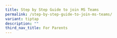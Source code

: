 ```yaml
---
title: Step by Step Guide to join MS Teams
permalink: /step-by-step-guide-to-join-ms-teams/
variant: tiptap
description: ""
third_nav_title: For Parents
---
```

